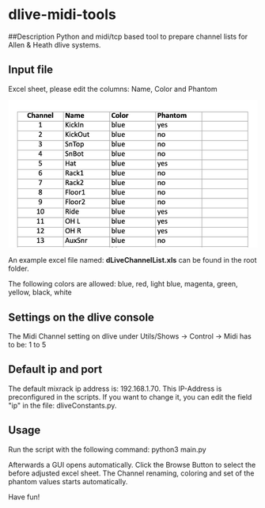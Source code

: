 # dlive-midi-tools
##Description
Python and midi/tcp based tool to prepare channel lists for Allen &amp; Heath dlive systems.

## Input file
Excel sheet, please edit the columns: Name, Color and Phantom

![Excel](excel.png)

An example excel file named: **dLiveChannelList.xls** can be found in the root folder. 

The following colors are allowed:
blue, red, light blue, magenta, green, yellow, black, white

## Settings on the dlive console
The Midi Channel setting on dlive under Utils/Shows -> Control -> Midi has to be: 1 to 5

## Default ip and port
The default mixrack ip address is: 192.168.1.70. This IP-Address is preconfigured in the scripts. If you want to change it, you can edit the field "ip" in the file: dliveConstants.py.   

## Usage
Run the script with the following command: python3 main.py 

Afterwards a GUI opens automatically. Click the Browse Button to select the before adjusted excel sheet. The Channel renaming, coloring and set of the phantom values starts automatically.

Have fun!

